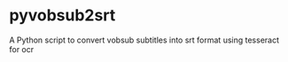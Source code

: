 pyvobsub2srt
============

A Python script to convert vobsub subtitles into srt format using tesseract for ocr
